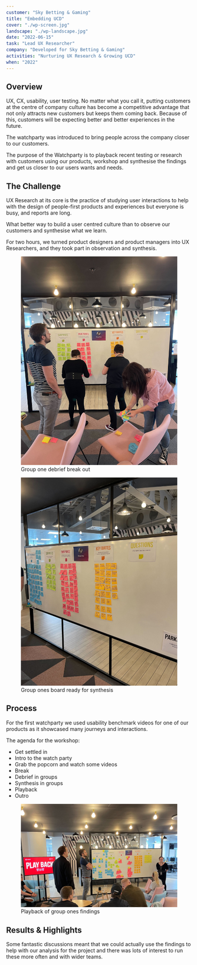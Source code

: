 ```yaml
---
customer: "Sky Betting & Gaming"
title: "Embedding UCD"
cover: "./wp-screen.jpg"
landscape: "./wp-landscape.jpg"
date: "2022-06-15"
task: "Lead UX Researcher"
company: "Developed for Sky Betting & Gaming"
activities: "Nurturing UX Research & Growing UCD"
when: "2022"
---
```


## Overview

UX, CX, usability, user testing. No matter what you call it, putting customers at the centre of company culture has become a competitive advantage that not only attracts new customers but keeps them coming back. Because of this, customers will be expecting better and better experiences in the future.

The watchparty was introduced to bring people across the company closer to our customers.

The purpose of the Watchparty is to playback recent testing or research with customers using our products, workshop and synthesise the findings and get us closer to our users wants and needs.

## The Challenge

UX Research at its core is the practice of studying user interactions to help with the design of people-first products and experiences but everyone is busy, and reports are long.

What better way to build a user centred culture than to observe our customers and synthesise what we learn.

For two hours, we turned product designers and product managers into UX Researchers, and they took part in observation and synthesis.

<section class="figure-container">

<figure class="figure figure__double">
    <img src="./watchparty3.jpg">
    <figcaption>Group one debrief break out</figcaption>
  </figure>

  <figure class="figure figure__double">
    <img src="./watchparty.jpg">
    <figcaption>Group ones board ready for synthesis</figcaption>
  </figure>

</section>

## Process

For the first watchparty we used usability benchmark videos for one of our products as it showcased many journeys and interactions. 

The agenda for the workshop:
* Get settled in
* Intro to the watch party
* Grab the popcorn and watch some videos
* Break
* Debrief in groups
* Synthesis in groups
* Playback
* Outro


<figure class="figure">
	<img src="./watchparty2.jpg">
    <figcaption>Playback of group ones findings</figcaption>
</figure>

## Results & Highlights

Some fantastic discussions meant that we could actually use the findings to help with our analysis for the project and there was lots of interest to run these more often and with wider teams.
